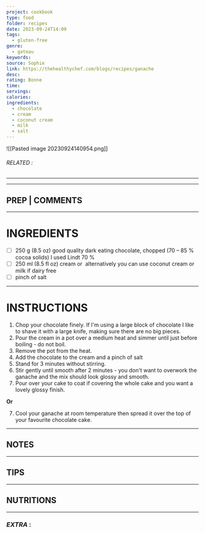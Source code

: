 ```yaml
---
project: cookbook
type: food
folder: recipes
date: 2023-09-24T14:09
tags:
  - gluten-free
genre:
  - gateau
keywords: 
source: Sophie
link: https://thehealthychef.com/blogs/recipes/ganache
desc: 
rating: Bonne
time: 
servings: 
calories: 
ingredients:
  - chocolate
  - cream
  - coconut cream
  - milk
  - salt
---
```


![[Pasted image 20230924140954.png]]
###### *RELATED* : 
---


---
## PREP | COMMENTS



---
# INGREDIENTS

- [ ] 250 g (8.5 oz) good quality dark eating chocolate, chopped (70 – 85 % cocoa solids) I used Lindt 70 %
- [ ] 250 ml (8.5 fl oz) cream or  alternatively you can use coconut cream or milk if dairy free
- [ ] pinch of salt

---
# INSTRUCTIONS

1. Chop your chocolate finely. If I'm using a large block of chocolate I like to shave it with a large knife, making sure there are no big pieces.
2. Pour the cream in a pot over a medium heat and simmer until just before boiling - do not boil.
3. Remove the pot from the heat.
4. Add the chocolate to the cream and a pinch of salt
5. Stand for 3 minutes without stirring.
6. Stir gently until smooth after 2 minutes - you don't want to overwork the ganache and the mix should look glossy and smooth.
7. Pour over your cake to coat if covering the whole cake and you want a lovely glossy finish.

**Or**

7. Cool your ganache at room temperature then spread it over the top of your favourite chocolate cake.

---
## NOTES



---
## TIPS



---
## NUTRITIONS



---
### *EXTRA* :



